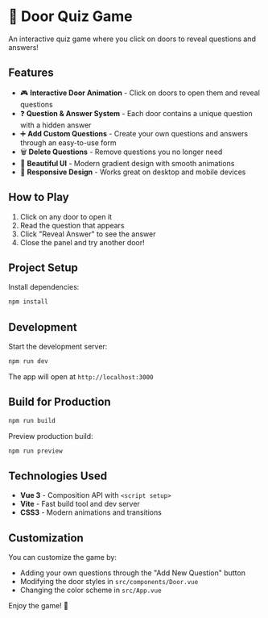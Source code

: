 # 🚪 Door Quiz Game

An interactive quiz game where you click on doors to reveal questions and answers!

## Features

- 🎮 **Interactive Door Animation** - Click on doors to open them and reveal questions
- ❓ **Question & Answer System** - Each door contains a unique question with a hidden answer
- ➕ **Add Custom Questions** - Create your own questions and answers through an easy-to-use form
- 🗑️ **Delete Questions** - Remove questions you no longer need
- 🎨 **Beautiful UI** - Modern gradient design with smooth animations
- 📱 **Responsive Design** - Works great on desktop and mobile devices

## How to Play

1. Click on any door to open it
2. Read the question that appears
3. Click "Reveal Answer" to see the answer
4. Close the panel and try another door!

## Project Setup

Install dependencies:
```sh
npm install
```

## Development

Start the development server:
```sh
npm run dev
```

The app will open at `http://localhost:3000`

## Build for Production

```sh
npm run build
```

Preview production build:
```sh
npm run preview
```

## Technologies Used

- **Vue 3** - Composition API with `<script setup>`
- **Vite** - Fast build tool and dev server
- **CSS3** - Modern animations and transitions

## Customization

You can customize the game by:
- Adding your own questions through the "Add New Question" button
- Modifying the door styles in `src/components/Door.vue`
- Changing the color scheme in `src/App.vue`

Enjoy the game! 🎉